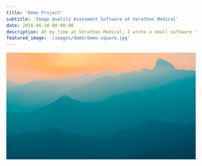 ```yaml
---
title: 'Demo Project'
subtitle: 'Image Quality Assesment Software at Verathon Medical'
date: 2018-06-30 00:00:00
description: At my time at Verathon Medical, I wrote a small software that 'grades' images.
featured_image: '/images/demo/demo-square.jpg'
---
```


![](/images/demo/demo-landscape.jpg)

